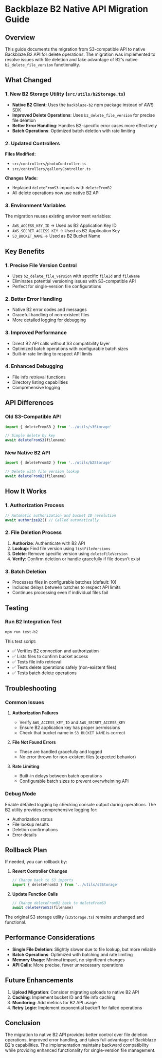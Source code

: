# Backblaze B2 Native API Migration Guide

## Overview

This guide documents the migration from S3-compatible API to native Backblaze B2 API for delete operations. The migration was implemented to resolve issues with file deletion and take advantage of B2's native `b2_delete_file_version` functionality.

## What Changed

### 1. New B2 Storage Utility (`src/utils/b2Storage.ts`)

- **Native B2 Client**: Uses the `backblaze-b2` npm package instead of AWS SDK
- **Improved Delete Operations**: Uses `b2_delete_file_version` for precise file deletion
- **Better Error Handling**: Handles B2-specific error cases more effectively
- **Batch Operations**: Optimized batch deletion with rate limiting

### 2. Updated Controllers

**Files Modified:**
- `src/controllers/photoController.ts`
- `src/controllers/galleryController.ts`

**Changes Made:**
- Replaced `deleteFromS3` imports with `deleteFromB2`
- All delete operations now use native B2 API

### 3. Environment Variables

The migration reuses existing environment variables:
- `AWS_ACCESS_KEY_ID` → Used as B2 Application Key ID
- `AWS_SECRET_ACCESS_KEY` → Used as B2 Application Key
- `S3_BUCKET_NAME` → Used as B2 Bucket Name

## Key Benefits

### 1. **Precise File Version Control**
- Uses `b2_delete_file_version` with specific `fileId` and `fileName`
- Eliminates potential versioning issues with S3-compatible API
- Perfect for single-version file configurations

### 2. **Better Error Handling**
- Native B2 error codes and messages
- Graceful handling of non-existent files
- More detailed logging for debugging

### 3. **Improved Performance**
- Direct B2 API calls without S3 compatibility layer
- Optimized batch operations with configurable batch sizes
- Built-in rate limiting to respect API limits

### 4. **Enhanced Debugging**
- File info retrieval functions
- Directory listing capabilities
- Comprehensive logging

## API Differences

### Old S3-Compatible API
```typescript
import { deleteFromS3 } from '../utils/s3Storage'

// Simple delete by key
await deleteFromS3(filename)
```

### New Native B2 API
```typescript
import { deleteFromB2 } from '../utils/b2Storage'

// Delete with file version lookup
await deleteFromB2(filename)
```

## How It Works

### 1. **Authorization Process**
```typescript
// Automatic authorization and bucket ID resolution
await authorizeB2() // Called automatically
```

### 2. **File Deletion Process**
1. **Authorize**: Authenticate with B2 API
2. **Lookup**: Find file version using `listFileVersions`
3. **Delete**: Remove specific version using `deleteFileVersion`
4. **Verify**: Confirm deletion or handle gracefully if file doesn't exist

### 3. **Batch Deletion**
- Processes files in configurable batches (default: 10)
- Includes delays between batches to respect API limits
- Continues processing even if individual files fail

## Testing

### Run B2 Integration Test
```bash
npm run test-b2
```

This test script:
- ✅ Verifies B2 connection and authorization
- ✅ Lists files to confirm bucket access
- ✅ Tests file info retrieval
- ✅ Tests delete operations safely (non-existent files)
- ✅ Tests batch delete operations

## Troubleshooting

### Common Issues

1. **Authorization Failures**
   - Verify `AWS_ACCESS_KEY_ID` and `AWS_SECRET_ACCESS_KEY`
   - Ensure B2 application key has proper permissions
   - Check that bucket name in `S3_BUCKET_NAME` is correct

2. **File Not Found Errors**
   - These are handled gracefully and logged
   - No error thrown for non-existent files (expected behavior)

3. **Rate Limiting**
   - Built-in delays between batch operations
   - Configurable batch sizes to prevent overwhelming API

### Debug Mode

Enable detailed logging by checking console output during operations. The B2 utility provides comprehensive logging for:
- Authorization status
- File lookup results
- Deletion confirmations
- Error details

## Rollback Plan

If needed, you can rollback by:

1. **Revert Controller Changes**
   ```typescript
   // Change back to S3 imports
   import { deleteFromS3 } from '../utils/s3Storage'
   ```

2. **Update Function Calls**
   ```typescript
   // Change deleteFromB2 back to deleteFromS3
   await deleteFromS3(filename)
   ```

The original S3 storage utility (`s3Storage.ts`) remains unchanged and functional.

## Performance Considerations

- **Single File Deletion**: Slightly slower due to file lookup, but more reliable
- **Batch Operations**: Optimized with batching and rate limiting
- **Memory Usage**: Minimal impact, no significant changes
- **API Calls**: More precise, fewer unnecessary operations

## Future Enhancements

1. **Upload Migration**: Consider migrating uploads to native B2 API
2. **Caching**: Implement bucket ID and file info caching
3. **Monitoring**: Add metrics for B2 API usage
4. **Retry Logic**: Implement exponential backoff for failed operations

## Conclusion

The migration to native B2 API provides better control over file deletion operations, improved error handling, and takes full advantage of Backblaze B2's capabilities. The implementation maintains backward compatibility while providing enhanced functionality for single-version file management.